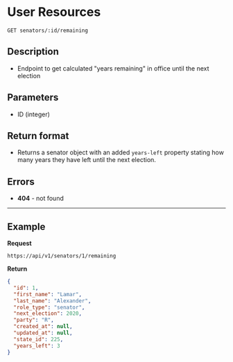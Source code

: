 
# User Resources

    GET senators/:id/remaining

## Description
* Endpoint to get calculated "years remaining" in office until the next election

## Parameters
* ID (integer)

## Return format
* Returns a senator object with an added `years-left` property stating how many years they have left until the next election.


## Errors
* **404** - not found

***

## Example
**Request**

    https://api/v1/senators/1/remaining

**Return**
``` json
{
  "id": 1,
  "first_name": "Lamar",
  "last_name": "Alexander",
  "role_type": "senator",
  "next_election": 2020,
  "party": "R",
  "created_at": null,
  "updated_at": null,
  "state_id": 225,
  "years_left": 3
}
```
